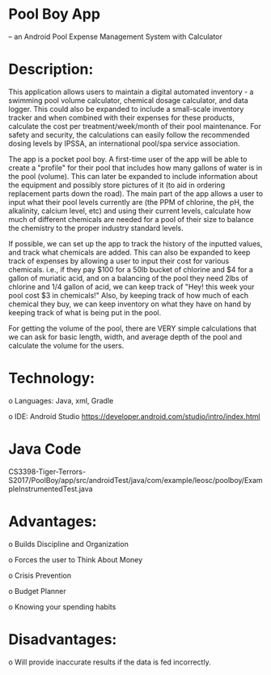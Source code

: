 # Pool Boy App
– an Android Pool Expense Management System with Calculator

# Description:

This application allows users to maintain a digital automated inventory - a swimming pool volume calculator, chemical dosage calculator, and data logger. This could also be expanded to include a small-scale inventory tracker and when combined with their expenses for these products, calculate the cost per treatment/week/month of their pool maintenance. For safety and security, the calculations can easily follow the recommended dosing levels by IPSSA, an international pool/spa service association.

The app is a pocket pool boy. A first-time user of the app will be able to create a "profile" for their pool that includes how many gallons of water is in the pool (volume). This can later be expanded to include information about the equipment and possibly store pictures of it (to aid in ordering replacement parts down the road). The main part of the app allows a user to input what their pool levels currently are (the PPM of chlorine, the pH, the alkalinity, calcium level, etc) and using their current levels, calculate how much of different chemicals are needed for a pool of their size to balance the chemistry to the proper industry standard levels.

If possible, we can set up the app to track the history of the inputted values, and track what chemicals are added. This can also be expanded to keep track of expenses by allowing a user to input their cost for various chemicals. i.e., if they pay $100 for a 50lb bucket of chlorine and $4 for a gallon of muriatic acid, and on a balancing of the pool they need 2lbs of chlorine and 1/4 gallon of acid, we can keep track of "Hey! this week your pool cost $3 in chemicals!" Also, by keeping track of how much of each chemical they buy, we can keep inventory on what they have on hand by keeping track of what is being put in the pool.

For getting the volume of the pool, there are VERY simple calculations that we can ask for basic length, width, and average depth of the pool and calculate the volume for the users.

# Technology:

o Languages: Java, xml, Gradle

o IDE: Android Studio https://developer.android.com/studio/intro/index.html

# Java Code
CS3398-Tiger-Terrors-S2017/PoolBoy/app/src/androidTest/java/com/example/leosc/poolboy/ExampleInstrumentedTest.java

# Advantages:

o Builds Discipline and Organization

o Forces the user to Think About Money

o Crisis Prevention

o Budget Planner

o Knowing your spending habits

# Disadvantages:

o Will provide inaccurate results if the data is fed incorrectly.
